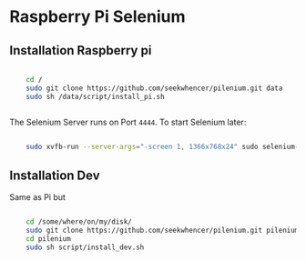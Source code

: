 # Raspberry Pi Selenium

## Installation Raspberry pi

```bash
    
    cd /
    sudo git clone https://github.com/seekwhencer/pilenium.git data
    sudo sh /data/script/install_pi.sh
    
```

The Selenium Server runs on Port `4444`.
To start Selenium later:

```bash

    sudo xvfb-run --server-args="-screen 1, 1366x768x24" sudo selenium-standalone start --config=/data/conf/selenium_standalone.js

```

## Installation Dev

Same as Pi but

```bash

    cd /some/where/on/my/disk/
    sudo git clone https://github.com/seekwhencer/pilenium.git pilenium
    cd pilenium
    sudo sh script/install_dev.sh

```